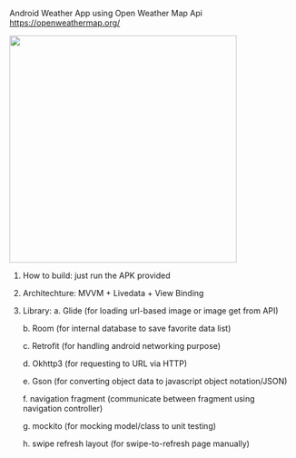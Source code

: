 Android Weather App using Open Weather Map Api
https://openweathermap.org/

<img src="https://raw.githubusercontent.com/mikkelofficial7/weather-app/main/Screenshot%202022-07-28%20163232.png" height=400px>

1. How to build: just run the APK provided
2. Architechture: MVVM + Livedata + View Binding
3. Library:
   a. Glide (for loading url-based image or image get from API)
   
   b. Room (for internal database to save favorite data list)
   
   c. Retrofit (for handling android networking purpose)
   
   d. Okhttp3 (for requesting to URL via HTTP)
   
   e. Gson (for converting object data to javascript object notation/JSON)
   
   f. navigation fragment (communicate between fragment using navigation controller)
   
   g. mockito (for mocking model/class to unit testing)
   
   h. swipe refresh layout (for swipe-to-refresh page manually)

